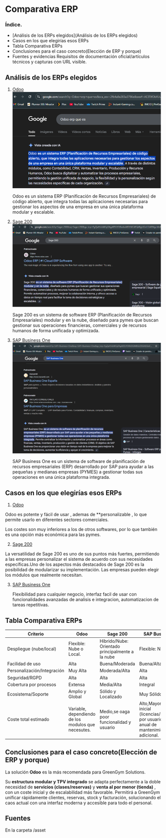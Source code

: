 # Comparativa ERP

### Índice.

- [Análisis  de los ERPs elegidos](Análisis  de los ERPs elegidos)
- Casos en los que elegirías esos ERPs
- Tabla Comparativa ERPs
- Conclusiones para el caso concreto(Elección de ERP y porque)
- Fuentes y evidencias Requisitos de documentación oficial/artículos técnicos y capturas con URL visible.

## Análisis  de los ERPs elegidos

1. [Odoo](https://www.odoo.com/es_EShttps://www.odoo.com/es_ESasset/AnalisisOdoo.p)![](asset/AnalisisOdoo.png)

   Odoo es un sistema ERP (Planificación de Recursos Empresariales) de código abierto, que integra todas las aplicaciones
   necesarias para gestionar los aspectos de una empresa en una única plataforma modular y escalable.
2. [Sage 200](https://www.sage.com/es-es/productos/sage-200/)![](asset/AnalisisSage200.png)

   Sage 200 es un sistema de software ERP (Planificación de Recursos Empresariales) modular y en la nube, diseñado para pymes que
   buscan gestionar sus operaciones financieras, comerciales y de recursos humanos de forma unificada y optimizada.
3. [SAP Business One](https://www.sap.com/spain/products/erp/business-one.html)![](asset/Analisissap.png)

   SAP Business One es un sistema de software de planificación de recursos empresariales (ERP) desarrollado por SAP para ayudar a
   las pequeñas y medianas empresas (PYMES) a gestionar todas sus operaciones en una única plataforma integrada.

## Casos en los que elegirías esos ERPs

1. [Odoo](asset/Odoo5.png)

Odoo es potente y fácil de usar , ademas de **personalizable , lo que permite usarlo en diferentes sectores comerciales.

Los costes son muy inferiores a los de otros softwares, por lo que también es una opción más económica para las pymes.

2. [Sage 200](asset/Sage2.png)

La versatilidad de Sage 200 es uno de sus puntos más fuertes, permitiendo a las empresas personalizar el sistema de acuerdo con
sus necesidades específicas.Uno de los aspectos más destacados de Sage 200 es la posibilidad de modularizar su implementación. Las
empresas pueden elegir los módulos que realmente necesitan.

3. [SAP Business One](Sap1.png)

   Flexibilidad para cualquier negocio, interfaz facil de usar con funcionalidades avanzadas de analisis e integracion,
   automatizacion de tareas repetitivas.

## Tabla Comparativa ERPs


| Criterio                      | Odoo                                                | Sage 200                                          | SAP Business One                                                                                                    |
| ------------------------------- | ----------------------------------------------------- | --------------------------------------------------- | --------------------------------------------------------------------------------------------------------------------- |
| Despliegue (nube/local)       | Flexible: Nube o Local.                             | Híbrido/Nube: Orientado principalmente a la nube | Flexible: Nube o Local.                                                                                             |
| Facilidad de uso              | Alta                                                | Buena/Moderada                                    | Buena/Alta                                                                                                          |
| Personalización/Integración | Muy Alta                                            | Moderada/Alta                                     | Alta                                                                                                                |
| Seguridad/RGPD                | Alta                                                | Alta                                              | Alta                                                                                                                |
| Cobertura por procesos        | Extensa                                             | Media/Alta                                        | Integral                                                                                                            |
| Ecosistema/Soporte            | Amplio y Global                                     | Sólido y Localizado                              | Muy Sólido y Global.                                                                                               |
| Coste total estimado          | Variable, dependiendo de los modulos que necesutes. | Medio,se oaga poor funcionalidad y usuario        | Alto,Mayor inversión inicial (licencias/suscripción por usuario). Costo anual de mantenimiento/soporte adicional. |

## Conclusiones para el caso concreto(Elección de ERP y porque)

La solución **Odoo** es la más recomendada para GreenGym Solutions.

Su **estructura modular y TPV integrado** se adapta perfectamente a la doble necesidad de **servicios (clases/reservas)** y
**venta al por menor (tienda)** , con un coste inicial y de escalabilidad más favorable. Permitirá a GreenGym unificar rápidamente
clientes, reservas, stock y facturación, solucionando el caos actual con una interfaz moderna y accesible para todo el personal.

## Fuentes

En la carpeta /asset
